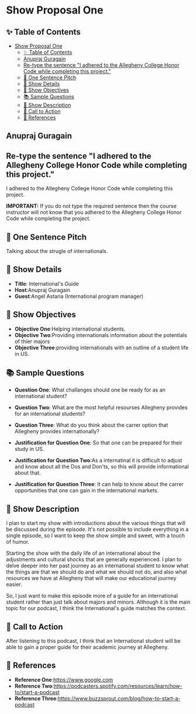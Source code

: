 # Show Proposal One

## ✨ Table of Contents

<!---toc start-->

* [Show Proposal One](#show-proposal-one)
  * [✨ Table of Contents](#-table-of-contents)
  * [Anupraj Guragain](#Anupraj-Guragain)
  * [Re-type the sentence "I adhered to the Allegheny College Honor Code while completing this project."](#re-type-the-sentence-i-adhered-to-the-allegheny-college-honor-code-while-completing-this-project)
  * [🏁 One Sentence Pitch](#-one-sentence-pitch)
  * [🔬 Show Details](#-show-details)
  * [📝 Show Objectives](#-show-objectives)
  * [📚 Sample Questions](#-sample-questions)
  * [🎉 Show Description](#-show-description)
  * [📢 Call to Action](#-call-to-action)
  * [🦜 References](#-references)

<!---toc end-->

## Anupraj Guragain

## Re-type the sentence "I adhered to the Allegheny College Honor Code while completing this project."

I adhered to the Allegheny College Honor Code while completing this project.

**IMPORTANT:** If you do not type the required sentence then the course
instructor will not know that you adhered to the Allegheny College Honor Code
while completing the project.

## 🏁 One Sentence Pitch

Talking about the strugle of internationals.

## 🔬 Show Details

- **Title**: International's Guide
- **Host**:Anupraj Guragain
- **Guest**:Angel Astaria (International program manager)

## 📝 Show Objectives

- **Objective One**:Helping international students.
- **Objective Two**:Providing internationals information about the potentials of thier majors
- **Objective Three**:providing internationals with an outline of a student life in US.

## 📚 Sample Questions

- **Question One**: What challanges should one be ready for as an international student?
- **Question Two**: What are the most helpful resourses Allegheny provides for an international students?
- **Question Three**: What do you think about the carrer option that Allegheny provides internationally?

- **Justification for Question One**: So that one can be prepared for their study in US.
- **Justification for Question Two**:As a internatinal it is difficult to adjust and know about all the Dos and Don'ts, so this will provide informational about that.
- **Justification for Question Three**: It can help to know about the carrer opportunities that one can gain in the international markets.

## 🎉 Show Description

I plan to start my show with introductions about the various things that will be discussed during the episode. It's not possible to include everything in a single episode, so I want to keep the show simple and sweet, with a touch of humor.

Starting the show with the daily life of an international about the adjustments and cultural shocks that are generally experienced. I plan to delve deeper into her past journey as an international student to know what the things are that we should do and what we should not do, and also what resources we have at Allegheny that will make our educational journey easier.

So, I just want to make this episode more of a guide for an international student rather than just talk about majors and minors. Although it is the main topic for our podcast, I think the International's guide matches the context.

## 📢 Call to Action

After listening to this podcast, I think that an International student will be able to gain a proper guide for their academic journey at Allegheny.

## 🦜 References

- **Reference One**:<https://www.google.com>
- **Reference Two**:<https://podcasters.spotify.com/resources/learn/how-to/start-a-podcast>
- **Reference Three**:<https://www.buzzsprout.com/blog/how-to-start-a-podcast>
